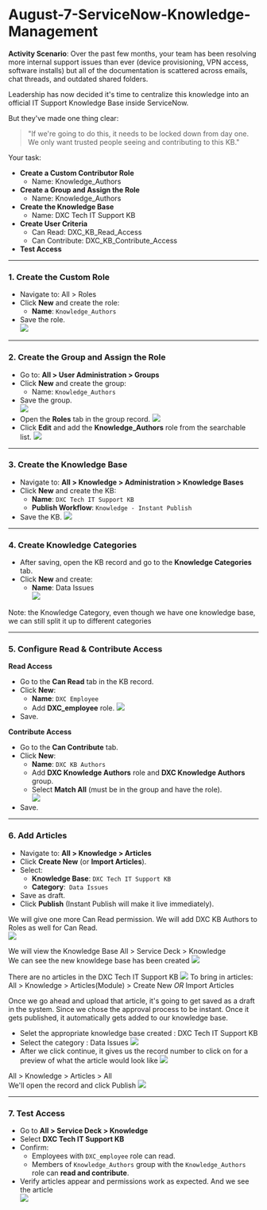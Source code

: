 # August-7-ServiceNow-Knowledge-Management

**Activity Scenario**:
Over the past few months, your team has been resolving more internal support issues than ever (device provisioning, VPN access, software installs) but all of the documentation is scattered across emails, chat threads, and outdated shared folders. <br>

Leadership has now decided it's time to centralize this knowledge into an official IT Support Knowledge Base inside ServiceNow. <br>

But they've made one thing clear: <br>
>"If we're going to do this, it needs to be locked down from day one. We only want trusted people seeing and contributing to this KB."

Your task:

- **Create a Custom Contributor Role** <br>
    - Name: Knowledge_Authors
- **Create a Group and Assign the Role** <br>
    - Name: Knowledge_Authors
- **Create the Knowledge Base**
    - Name: DXC Tech IT Support KB
- **Create User Criteria**
    - Can Read: DXC_KB_Read_Access
    - Can Contribute: DXC_KB_Contribute_Access
- **Test Access**

---
### 1. Create the Custom Role
- Navigate to: All > Roles
- Click **New** and create the role: <br>
    - **Name**: `Knowledge_Authors`
- Save the role. <br>
![](https://github.com/CodeWithLuwam/August-7-ServiceNow-Knowledge-Management/blob/main/Images/DXC%20Knowledge%20Authors%20Role.png?raw=true)

---
### 2. Create the Group and Assign the Role
- Go to: **All > User Administration > Groups**
- Click **New** and create the group:
    - Name: `Knowledge_Authors`
- Save the group. <br>
![](https://github.com/CodeWithLuwam/August-7-ServiceNow-Knowledge-Management/blob/main/Images/DXC%20Knowledge%20Authors%20Group.png?raw=true)
- Open the **Roles** tab in the group record.
![](https://github.com/CodeWithLuwam/August-7-ServiceNow-Knowledge-Management/blob/main/Images/Edit%20Roles%20tab%20in%20the%20Authors%20Group%20.png?raw=true)
- Click **Edit** and add the **Knowledge_Authors** role from the searchable list.
![](https://github.com/CodeWithLuwam/August-7-ServiceNow-Knowledge-Management/blob/main/Images/Group%20Role%20Edit%20Members.png?raw=true)
  
---

### 3. Create the Knowledge Base
- Navigate to: **All > Knowledge > Administration > Knowledge Bases**
- Click **New** and create the KB:
    - **Name**: `DXC Tech IT Support KB`
    - **Publish Workflow**: `Knowledge - Instant Publish`
- Save the KB.
![](https://github.com/CodeWithLuwam/August-7-ServiceNow-Knowledge-Management/blob/main/Images/Knowledge%20Base.png?raw=true)

---

### 4. Create Knowledge Categories
- After saving, open the KB record and go to the **Knowledge Categories** tab.
- Click **New** and create:
    - **Name**: Data Issues <br>
![](https://github.com/CodeWithLuwam/August-7-ServiceNow-Knowledge-Management/blob/main/Images/Knowledge%20Category%20-%20Data%20Issues.png?raw=true)


Note: the Knowledge Category, even though we have one knowledge base, we can still split it up to different categories

---

### 5. Configure Read & Contribute Access
**Read Access** <br>
- Go to the **Can Read** tab in the KB record. <br>
- Click **New**:<br>
    - **Name**: `DXC Employee`
    - Add **DXC_employee** role.
 ![](https://github.com/CodeWithLuwam/August-7-ServiceNow-Knowledge-Management/blob/main/Images/User%20Criteria%20New%20Record.png?raw=true)
- Save. <br>

**Contribute Access** <br>
- Go to the **Can Contribute** tab.
- Click **New**: <br>
    - **Name**: `DXC KB Authors` <br>
    - Add **DXC Knowledge Authors** role and **DXC Knowledge Authors** group. <br>
    - Select **Match All** (must be in the group and have the role). <br>
![](https://github.com/CodeWithLuwam/August-7-ServiceNow-Knowledge-Management/blob/main/Images/User%20Criteria%20Can%20Contribute.png?raw=true)
- Save.

---

### 6. Add Articles
- Navigate to: **All > Knowledge > Articles**
- Click **Create New** (or **Import Articles**).
- Select: <br>
  - **Knowledge Base**: `DXC Tech IT Support KB`
  - **Category**:` Data Issues`
- Save as draft.
- Click **Publish** (Instant Publish will make it live immediately).

We will give one more Can Read permission. We will add DXC KB Authors to Roles as well for Can Read.<br>
![](https://github.com/CodeWithLuwam/August-7-ServiceNow-Knowledge-Management/blob/main/Images/DXC%20KB%20Authors%20Can%20Read%20User%20Criteria.png?raw=true)

We will view the Knowledge Base
All > Service Deck > Knowledge <br>
We can see the new knowldege base has been created
![](https://github.com/CodeWithLuwam/August-7-ServiceNow-Knowledge-Management/blob/main/Images/Home%20Knowledge%20.png?raw=true)

There are no articles in the DXC Tech IT Support KB
![](https://github.com/CodeWithLuwam/August-7-ServiceNow-Knowledge-Management/blob/main/Images/DXC%20Tech%20IT%20Support%20KB.png?raw=true)
To bring in articles:
All > Knowledge > Articles(Module) > Create New *OR* Import Articles

Once we go ahead and upload that article, it's going to get saved as a draft in the system. Since we chose the approval process to be instant. Once it gets published, it automatically gets added to our knowledge base.
- Selet the appropriate knowledge base created : DXC Tech IT Support KB <br>
- Select the category : Data Issues
![](https://github.com/CodeWithLuwam/August-7-ServiceNow-Knowledge-Management/blob/main/Images/Import%20Article.png?raw=true)
- After we click continue, it gives us the record number to click on for a preview of what the article would look like
  ![](https://github.com/CodeWithLuwam/August-7-ServiceNow-Knowledge-Management/blob/main/Images/Preview%20of%20Article.png?raw=true)



All > Knowledge > Articles > All <br>
We'll open the record and click Publish
![](https://github.com/CodeWithLuwam/August-7-ServiceNow-Knowledge-Management/blob/main/Images/Publish%20Knowledge%20Record.png?raw=true)

---
### 7. Test Access
- Go to **All > Service Deck > Knowledge** <br>
- Select **DXC Tech IT Support KB** <br>
- Confirm: <br>
    - Employees with `DXC_employee` role can read.
    - Members of `Knowledge_Authors` group with the `Knowledge_Authors` role can **read and contribute**. <br>
- Verify articles appear and permissions work as expected.
And we see the article <br>
![](https://github.com/CodeWithLuwam/August-7-ServiceNow-Knowledge-Management/blob/main/Images/Published%20Article.png?raw=true)




  


